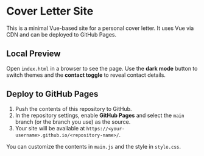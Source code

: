 # Cover Letter Site

This is a minimal Vue-based site for a personal cover letter. It uses Vue via CDN and can be deployed to GitHub Pages.

## Local Preview
Open `index.html` in a browser to see the page. Use the **dark mode** button to
switch themes and the **contact toggle** to reveal contact details.

## Deploy to GitHub Pages
1. Push the contents of this repository to GitHub.
2. In the repository settings, enable **GitHub Pages** and select the `main` branch (or the branch you use) as the source.
3. Your site will be available at `https://<your-username>.github.io/<repository-name>/`.

You can customize the contents in `main.js` and the style in `style.css`.
